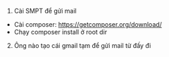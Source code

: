 1. Cài SMPT để gửi mail
- Cài composer: https://getcomposer.org/download/
- Chạy composer install ở root dir
2. Ông nào tạo cái gmail tạm để gửi mail từ đấy đi
  
